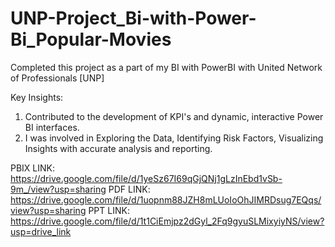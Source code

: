 # UNP-Project_Bi-with-Power-Bi_Popular-Movies

Completed this project as a part of my BI with PowerBI with United Network of Professionals [UNP]

Key Insights:

1. Contributed to the development of KPI's and dynamic, interactive Power BI interfaces.
2. I was involved in Exploring the Data, Identifying Risk Factors, Visualizing Insights with accurate analysis and reporting.

PBIX LINK: https://drive.google.com/file/d/1yeSz67I69qGjQNj1gLzInEbd1vSb-9m_/view?usp=sharing
PDF LINK: https://drive.google.com/file/d/1uopnm88JZH8mLUoIoOhJIMRDsug7EQqs/view?usp=sharing
PPT LINK: https://drive.google.com/file/d/1t1CiEmjpz2dGyl_2Fq9gyuSLMixyiyNS/view?usp=drive_link

